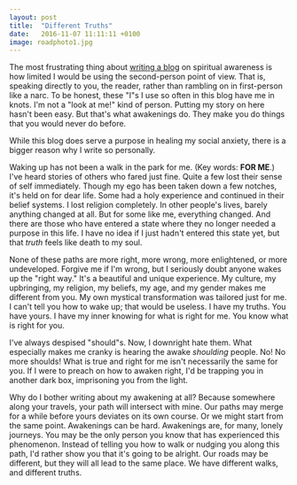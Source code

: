 ```yaml
---
layout: post
title:  "Different Truths"
date:   2016-11-07 11:11:11 +0100
image: roadphoto1.jpg
---
```


The most frustrating thing about [writing a blog](/2016-10/spiritual-awakening) on spiritual awareness is how limited I would be using the second-person point of view. That is, speaking directly to you, the reader, rather than rambling on in first-person like a narc. To be honest, these "I"s I use so often in this blog have me in knots. I'm not a "look at me!" kind of person. Putting my story on here hasn't been easy. But that's what awakenings do. They make you do things that you would never do before.

While this blog does serve a purpose in healing my social anxiety, there is a bigger reason why I write so personally.

Waking up has not been a walk in the park for me. (Key words: **FOR ME**.) I've heard stories of others who fared just fine. Quite a few lost their sense of self immediately. Though my ego has been taken down a few notches, it's held on for dear life. Some had a holy experience and continued in their belief systems. I lost religion completely. In other people's lives, barely anything changed at all. But for some like me, everything changed. And there are those who have entered a state where they no longer needed a purpose in this life. I have no idea if I just hadn't entered this state yet, but that *truth* feels like death to my soul.

None of these paths are more right, more wrong, more enlightened, or more undeveloped. Forgive me if I'm wrong, but I seriously doubt anyone wakes up the "right way." It's a beautiful and unique experience. My culture, my upbringing, my religion, my beliefs, my age, and my gender makes me different from you. My own mystical transformation was tailored just for me. I can't tell you how to wake up; that would be useless. I have my truths. You have yours. I have my inner knowing for what is right for me. You know what is right for you.

I've always despised "should"s. Now, I downright hate them. What especially makes me cranky is hearing the awake *shoulding* people. No! No more shoulds! What is true and right for me isn't necessarily the same for you. If I were to preach on how to awaken right, I'd be trapping you in another dark box, imprisoning you from the light.

Why do I bother writing about my awakening at all? Because somewhere along your travels, your path will intersect with mine. Our paths may merge for a while before yours deviates on its own course. Or we might start from the same point. Awakenings can be hard. Awakenings are, for many, lonely journeys. You may be the only person you know that has experienced this phenomenon. Instead of telling you how to walk or nudging you along this path, I'd rather show you that it's going to be alright. Our roads may be different, but they will all lead to the same place. We have different walks, and different truths.
